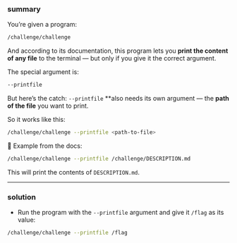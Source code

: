 ### summary 
You’re given a program:
```bash
/challenge/challenge
```
And according to its documentation, this program lets you **print the content of any file** to the terminal — but only if you give it the correct argument.

The special argument is:
```bash
--printfile
```
But here’s the catch:
`--printfile` **also needs its own argument — the **path of the file** you want to print.

So it works like this:
```bash
/challenge/challenge --printfile <path-to-file>
```
📄 Example from the docs:
```bash
/challenge/challenge --printfile /challenge/DESCRIPTION.md
```
This will print the contents of `DESCRIPTION.md`.
_____________
### solution 
- Run the program with the `--printfile` argument and give it `/flag` as its value:
```bash
/challenge/challenge --printfile /flag
```

